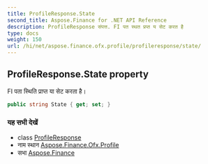 ```yaml
---
title: ProfileResponse.State
second_title: Aspose.Finance for .NET API Reference
description: ProfileResponse संपत्त. FI पत स्थत प्रप्त य सेट करत है
type: docs
weight: 150
url: /hi/net/aspose.finance.ofx.profile/profileresponse/state/
---
```

## ProfileResponse.State property

FI पता स्थिति प्राप्त या सेट करता है।

```csharp
public string State { get; set; }
```

### यह सभी देखें

* class [ProfileResponse](../)
* नाम स्थान [Aspose.Finance.Ofx.Profile](../../profileresponse/)
* सभा [Aspose.Finance](../../../)


